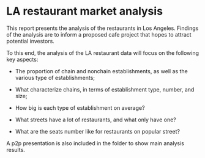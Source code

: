 # LA restaurant market analysis 
This report presents the analysis of the restaurants in Los Angeles. Findings of the analysis are to inform a proposed cafe project that hopes to attract potential investors.

To this end, the analysis of the LA restaurant data will focus on the following key aspects:

- The proportion of chain and nonchain establishments, as well as the various type of establishments;

- What characterize chains, in terms of establishment type, number, and size;

- How big is each type of establishment on average?

- What streets have a lot of restaurants, and what only have one?

- What are the seats number like for restaurants on popular street?

A p2p presentation is also included in the folder to show main analysis results. 
